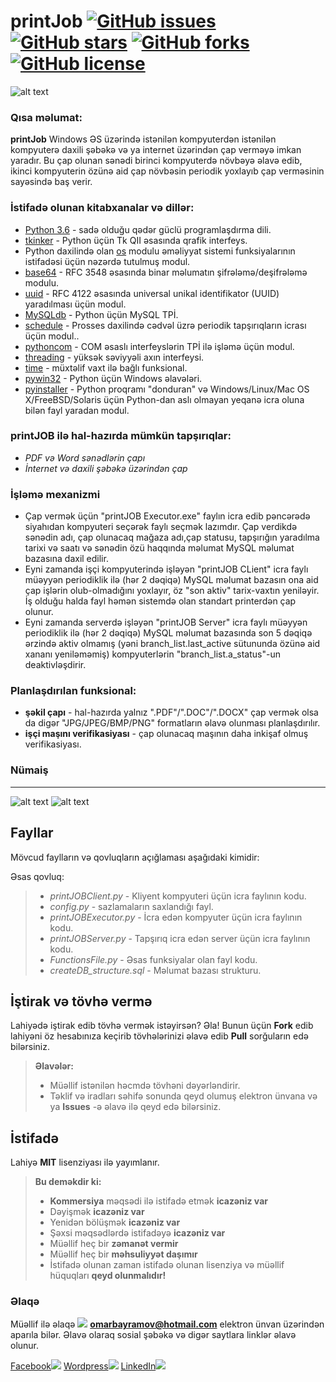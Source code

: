 # printJob [![GitHub issues](https://img.shields.io/github/issues/limpapud/printJob.svg)](https://github.com/limpapud/printJob/issues) [![GitHub stars](https://img.shields.io/github/stars/limpapud/printJob.svg)](https://github.com/limpapud/printJob/stargazers) [![GitHub forks](https://img.shields.io/github/forks/limpapud/printJob.svg)](https://github.com/limpapud/printJob/network) [![GitHub license](https://img.shields.io/github/license/limpapud/printJob.svg)](https://github.com/limpapud/printJob/blob/master/LICENSE)
![alt text](https://github.com/limpapud/printJob/blob/master/assets/demo/icon.PNG)

### Qısa məlumat:

**printJob** Windows ƏS üzərində istənilən kompyuterdən istənilən kompyuterə daxili şəbəkə və ya internet üzərindən çap verməyə imkan yaradır. Bu çap olunan sənədi birinci kompyuterdə növbəyə əlavə edib, ikinci kompyuterin özünə aid çap növbəsin periodik yoxlayıb çap verməsinin sayəsində baş verir.

### İstifadə olunan kitabxanalar və dillər:

- [Python 3.6]( https://www.python.org/downloads/release/python-360/) - sadə olduğu qədər güclü programlaşdırma dili.
- [tkinker]( https://docs.python.org/3.0/library/tk.html) - Python üçün Tk QII əsasında qrafik interfeys.
- Python daxilində olan [os]( https://docs.python.org/2/library/os.html) modulu əməliyyat sistemi funksiyalarının istifadəsi üçün nəzərdə tutulmuş modul.
- [base64]( https://docs.python.org/2/library/base64.html) - RFC 3548 əsasında binar məlumatın şifrələmə/deşifrələmə modulu.
- [uuid]( https://docs.python.org/2/library/uuid.html) - RFC 4122 əsasında universal unikal identifikator (UUID) yaradılması üçün modul.
- [MySQLdb]( http://mysql-python.sourceforge.net/MySQLdb.html) - Python üçün MySQL TPİ.
- [schedule]( https://schedule.readthedocs.io/en/stable/) - Prosses daxilində cədvəl üzrə periodik tapşırıqların icrası üçün modul..
- [pythoncom]( http://timgolden.me.uk/pywin32-docs/pythoncom.html) - COM əsaslı interfeyslərin TPİ ilə işləmə üçün modul.
- [threading]( https://docs.python.org/2/library/threading.html) - yüksək səviyyəli axın interfeysi.
- [time]( https://docs.python.org/2/library/time.html) - müxtəlif vaxt ilə bağlı funksional.
- [pywin32]( https://github.com/mhammond/pywin32) - Python üçün Windows əlavələri.
- [pyinstaller]( https://www.pyinstaller.org/) - Python proqramı "donduran" və Windows/Linux/Mac OS X/FreeBSD/Solaris üçün Python-dan aslı olmayan yeqanə icra oluna bilən fayl yaradan modul.

### printJOB ilə hal-hazırda mümkün tapşırıqlar:

- *PDF və Word sənədlərin çapı*
- *İnternet və daxili şəbəkə üzərindən çap*

### İşləmə mexanizmi
- Çap vermək üçün "printJOB Executor.exe" faylın icra edib pəncərədə siyahıdan kompyuteri seçərək faylı seçmək lazımdır. Çap verdikdə sənədin adı, çap olunacaq mağaza adı,çap statusu, tapşırığın yaradılma tarixi və saatı və sənədin özü haqqında məlumat MySQL məlumat bazasına daxil edilir.
- Eyni zamanda işçi kompyuterində işləyən "printJOB CLient" icra faylı müəyyən periodiklik ilə (hər 2 dəqiqə) MySQL məlumat bazasın ona aid çap işlərin olub-olmadığını yoxlayır, öz "son aktiv" tarix-vaxtın yeniləyir. İş olduğu halda fayl həmən sistemdə olan standart printerdən çap olunur.
- Eyni zamanda serverdə işləyən "printJOB Server" icra faylı müəyyən periodiklik ilə (hər 2 dəqiqə) MySQL məlumat bazasında son 5 dəqiqə ərzində aktiv olmamış (yəni branch_list.last_active sütununda özünə aid xananı yeniləməmiş) kompyuterlərin "branch_list.a_status"-un deaktivləşdirir.

### Planlaşdırılan funksional:

- **şəkil çapı** - hal-hazırda yalnız ".PDF"/".DOC"/".DOCX" çap vermək olsa da digər "JPG/JPEG/BMP/PNG" formatların əlavə olunması planlaşdırılır.
- **işçi maşını verifikasiyası** - çap olunacaq maşının daha inkişaf olmuş verifikasiyası.


### Nümaiş
----------
![alt text](https://github.com/limpapud/printJob/blob/master/assets/demo/client.PNG)
![alt text](https://github.com/limpapud/printJob/blob/master/assets/demo/executor.PNG)

Fayllar
-------------------
Mövcud faylların və qovluqların açığlaması aşağıdaki kimidir:

Əsas qovluq:

> - *printJOBClient.py* - Kliyent kompyuteri üçün icra faylının kodu.
> - *config.py* - sazlamaların saxlandığı fayl.
> - *printJOBExecutor.py* - İcra edən kompyuter üçün icra faylının kodu.
> - *printJOBServer.py* -  Tapşırıq icra edən server üçün icra faylının kodu.
> - *FunctionsFile.py* -  Əsas funksiyalar olan fayl kodu.
> - *createDB_structure.sql* -  Məlumat bazası strukturu.

İştirak və tövhə vermə
----------------------
Lahiyədə iştirak edib tövhə vermək istəyirsən? Əla! Bunun üçün **Fork** edib lahiyəni öz hesabınıza keçirib tövhələrinizi əlavə edib **Pull** sorğuların edə bilərsiniz.

> **Əlavələr:**
> - Müəllif  istənilən həcmdə tövhəni dəyərləndirir.
> - Təklif və iradları səhifə sonunda qeyd olumuş elektron ünvana və ya **Issues** -ə əlavə ilə qeyd edə bilərsiniz.


İstifadə
-------------
Lahiyə **MIT** lisenziyası ilə yayımlanır.
> **Bu deməkdir ki:**
> - **Kommersiya** məqsədi ilə istifadə etmək **icazəniz var**
> - Dəyişmək **icazəniz var**
> - Yenidən bölüşmək **icazəniz var**
> - Şəxsi məqsədlərdə istifadəyə **icazəniz var**
> - Müəllif heç bir **zəmanət vermir**
> - Müəllif heç bir **məhsuliyyət daşımır**
> - İstifadə olunan zaman istifadə olunan lisenziya və müəllif hüquqları **qeyd olunmalıdır!**


### Əlaqə

Müəllif ilə əlaqə [![](https://www.shareicon.net/data/16x16/2015/11/02/665918_email_512x512.png)](mailto:omarbayramov@hotmail.com) **omarbayramov@hotmail.com** elektron ünvan üzərindən aparıla bilər.
Əlavə olaraq sosial şəbəkə və digər saytlara linklər əlavə olunur.

[Facebook![](https://www.shareicon.net/data/32x32/2016/06/20/606800_facebook_48x48.png)](https://www.facebook.com/Omar.X.Bayramov)
[Wordpress![](https://www.shareicon.net/data/32x32/2016/07/14/606997_wordpress_64x64.png)](https://omarbayramov.wordpress.com/) [LinkedIn![](https://www.shareicon.net/data/32x32/2016/06/20/606446_linkedin_48x48.png)](https://www.linkedin.com/in/omarbayramov/)